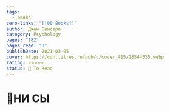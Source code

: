 ```yaml
---
tags:
  - books
zero-links: "[[00 Books]]"
author: Джен Синсеро
category: Psychology
pages: "182"
pages_read: "0"
publishDate: 2021-03-05
cover: https://cdn.litres.ru/pub/c/cover_415/28544335.webp
rating: ⭐⭐⭐⭐⭐
status: 📌 To Read
---
```

# 📔НИ СЫ